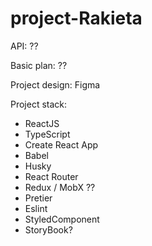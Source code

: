 # project-Rakieta

API: ??

Basic plan: ??

Project design: Figma

Project stack:

- ReactJS
- TypeScript
- Create React App
- Babel
- Husky
- React Router
- Redux / MobX ??
- Pretier
- Eslint
- StyledComponent
- StoryBook?

######

